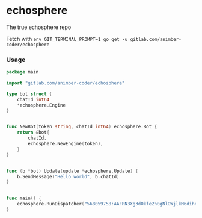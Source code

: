 # echosphere

The true echosphere repo

Fetch with
`env GIT_TERMINAL_PROMPT=1 go get -u gitlab.com/animber-coder/echosphere`


### Usage
```go
package main

import "gitlab.com/animber-coder/echosphere"

type bot struct {
	chatId int64
	*echosphere.Engine
}


func NewBot(token string, chatId int64) echosphere.Bot {
	return &bot{
		chatId,
		echosphere.NewEngine(token),
	}
}


func (b *bot) Update(update *echosphere.Update) {
	b.SendMessage("Hello world", b.chatId)
}


func main() {
	echosphere.RunDispatcher("568059758:AAFRN3Xg3dOkfe2n0gNlOWjlkM6dihommPQ", NewBot)
}
```

